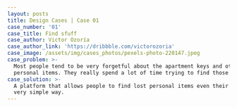 ```yaml
---
layout: posts
title: Design Cases | Case 01
case_number: '01'
case_title: Find sfuff
case_author: Victor Ozoría
case_author_link: 'https://dribbble.com/victorozoria'
case_image: /assets/img/cases_photos/pexels-photo-220147.jpeg
case_problem: >-
  Most people tend to be very forgetful about the apartment keys and other
  personal items. They really spend a lot of time trying to find those things.
case_solution: >-
  A platform that allows people to find lost personal items even their pets in a
  very simple way.
---
```


